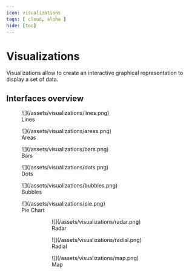 ```yaml
---
icon: visualizations
tags: [ cloud, alpha ]
hide: [toc]
---
```

# Visualizations

Visualizations allow to create an interactive graphical representation to display a set of data.

## Interfaces overview

<figure markdown>
  ![](/assets/visualizations/lines.png)
  <figcaption>Lines</figcaption>
</figure>

<figure markdown>
  ![](/assets/visualizations/areas.png)
  <figcaption>Areas</figcaption>
</figure>

<figure markdown>
  ![](/assets/visualizations/bars.png)
  <figcaption>Bars</figcaption>
</figure>

<figure markdown>
  ![](/assets/visualizations/dots.png)
  <figcaption>Dots</figcaption>
</figure>

<figure markdown>
  ![](/assets/visualizations/bubbles.png)
  <figcaption>Bubbles</figcaption>
</figure>

<figure markdown>
  ![](/assets/visualizations/pie.png)
  <figcaption>Pie Chart</figcaption>
<figure markdown>

<figure markdown>
  ![](/assets/visualizations/radar.png)
  <figcaption>Radar</figcaption>
</figure>

<figure markdown>
  ![](/assets/visualizations/radial.png)
  <figcaption>Radial</figcaption>
</figure>

<figure markdown>
  ![](/assets/visualizations/map.png)
  <figcaption>Map</figcaption>
</figure>
